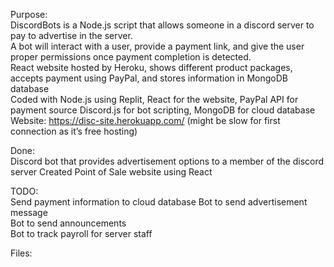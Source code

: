 Purpose:  
DiscordBots is a Node.js script that allows someone in a discord server to pay to advertise in the server.  
A bot will interact with a user, provide a payment link, and give the user proper permissions once payment completion is detected.  
React website hosted by Heroku, shows different product packages, accepts payment using PayPal, and stores information in MongoDB database  
Coded with Node.js using Replit, React for the website, PayPal API for payment source Discord.js for bot scripting, MongoDB for cloud database  
Website: https://disc-site.herokuapp.com/ (might be slow for first connection as it’s free hosting)


Done:  
Discord bot that provides advertisement options to a member of the discord server
Created Point of Sale website using React

  
TODO:  
Send payment information to cloud database
Bot to send advertisement message  
Bot to send announcements  
Bot to track payroll for server staff

Files:

